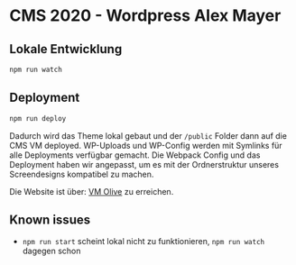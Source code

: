 # CMS 2020 - Wordpress Alex Mayer

## Lokale Entwicklung

```sh
npm run watch
```

## Deployment

```sh
npm run deploy
```

Dadurch wird das Theme lokal gebaut und der `/public` Folder dann auf die CMS VM deployed. WP-Uploads und WP-Config werden mit Symlinks für alle Deployments verfügbar gemacht. Die Webpack Config und das Deployment haben wir angepasst, um es mit der Ordnerstruktur unseres Screendesigns kompatibel zu machen.

Die Website ist über: [VM Olive](http://vm-olive.multimediatechnology.at/) zu erreichen.

## Known issues

- `npm run start` scheint lokal nicht zu funktionieren, `npm run watch` dagegen schon
